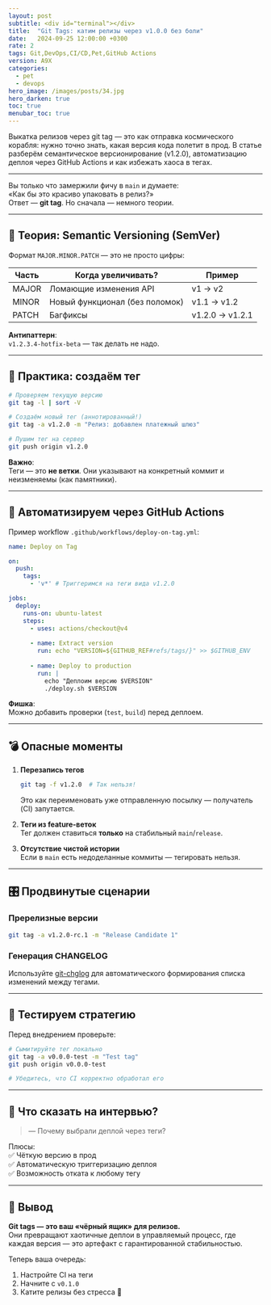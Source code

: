 ```yaml
---
layout: post
subtitle: <div id="terminal"></div>
title:  "Git Tags: катим релизы через v1.0.0 без боли"
date:   2024-09-25 12:00:00 +0300
rate: 2
tags: Git,DevOps,CI/CD,Pet,GitHub Actions
version: A9X
categories:
  - pet
  - devops
hero_image: /images/posts/34.jpg
hero_darken: true
toc: true
menubar_toc: true
---
```

Выкатка релизов через git tag — это как отправка космического корабля: нужно точно знать, какая версия кода полетит в прод. В статье разберём семантическое версионирование (v1.2.0), автоматизацию деплоя через GitHub Actions и как избежать хаоса в тегах.

---
Вы только что замержили фичу в `main` и думаете:  
«Как бы это красиво упаковать в релиз?»  
Ответ — **git tag**. Но сначала — немного теории.

---

## 🧠 Теория: Semantic Versioning (SemVer)

Формат `MAJOR.MINOR.PATCH` — это не просто цифры:

| Часть   | Когда увеличивать?               | Пример          |
|---------|----------------------------------|-----------------|
| MAJOR   | Ломающие изменения API           | v1 → v2         |
| MINOR   | Новый функционал (без поломок)   | v1.1 → v1.2     |
| PATCH   | Багфиксы                         | v1.2.0 → v1.2.1 |

**Антипаттерн**:  
`v1.2.3.4-hotfix-beta` — так делать не надо.

---

## 🔧 Практика: создаём тег

```bash
# Проверяем текущую версию
git tag -l | sort -V

# Создаём новый тег (аннотированный!)
git tag -a v1.2.0 -m "Релиз: добавлен платежный шлюз"

# Пушим тег на сервер
git push origin v1.2.0
```

**Важно**:  
Теги — это **не ветки**. Они указывают на конкретный коммит и неизменяемы (как памятники).

---

## 🤖 Автоматизируем через GitHub Actions

Пример workflow `.github/workflows/deploy-on-tag.yml`:

```yaml
name: Deploy on Tag

on:
  push:
    tags:
      - 'v*' # Триггеримся на теги вида v1.2.0

jobs:
  deploy:
    runs-on: ubuntu-latest
    steps:
      - uses: actions/checkout@v4
      
      - name: Extract version
        run: echo "VERSION=${GITHUB_REF#refs/tags/}" >> $GITHUB_ENV
      
      - name: Deploy to production
        run: |
          echo "Деплоим версию $VERSION"
          ./deploy.sh $VERSION
```

**Фишка**:  
Можно добавить проверки (`test`, `build`) перед деплоем.

---

## 💣 Опасные моменты

1. **Перезапись тегов**  
   ```bash
   git tag -f v1.2.0  # Так нельзя!
   ```
   Это как переименовать уже отправленную посылку — получатель (CI) запутается.

2. **Теги из feature-веток**  
   Тег должен ставиться **только** на стабильный `main`/`release`.

3. **Отсутствие чистой истории**  
   Если в `main` есть недоделанные коммиты — тегировать нельзя.

---

## 🎛️ Продвинутые сценарии

### Пререлизные версии
```bash
git tag -a v1.2.0-rc.1 -m "Release Candidate 1"
```

### Генерация CHANGELOG
Используйте [git-chglog](https://github.com/git-chglog/git-chglog) для автоматического формирования списка изменений между тегами.

---

## 🧪 Тестируем стратегию

Перед внедрением проверьте:
```bash
# Сымитируйте тег локально
git tag -a v0.0.0-test -m "Test tag"
git push origin v0.0.0-test

# Убедитесь, что CI корректно обработал его
```

---

## 🎤 Что сказать на интервью?

> — Почему выбрали деплой через теги?  

Плюсы:  
✅ Чёткую версию в прод  
✅ Автоматическую триггеризацию деплоя  
✅ Возможность отката к любому тегу  

---

## 🧾 Вывод

**Git tags — это ваш «чёрный ящик» для релизов.**  
Они превращают хаотичные деплои в управляемый процесс, где каждая версия — это артефакт с гарантированной стабильностью.  

Теперь ваша очередь:  
1. Настройте CI на теги  
2. Начните с `v0.1.0`  
3. Катите релизы без стресса 🚀  
